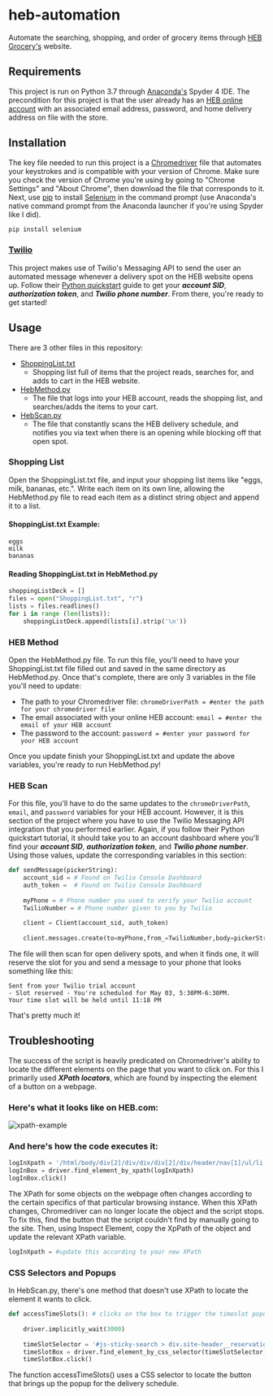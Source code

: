 # heb-automation
Automate the searching, shopping, and order of grocery items through [HEB Grocery's](https://www.heb.com/ "HEB") website.

## Requirements
This project is run on Python 3.7 through [Anaconda's](https://www.anaconda.com/products/individual "Anaconda individual download site") Spyder 4 IDE. The precondition for this project is that the user already has an [HEB online account](https://www.heb.com/my-account/user-register "Resgister for an HEB online account") with an associated email address, password, and home delivery address on file with the store.

## Installation
The key file needed to run this project is a [Chromedriver](https://chromedriver.chromium.org/downloads "Chromedriver download site") file that automates your keystrokes and is compatible with your version of Chrome. Make sure you check the version of Chrome you're using by going to "Chrome Settings" and "About Chrome", then download the file that corresponds to it. Next, use [pip](https://pip.pypa.io/en/stable/installing/ "pip installation documentation") to install [Selenium](https://www.selenium.dev/ "SeleniumHQ Browser Automation") in the command prompt (use Anaconda's native command prompt from the Anaconda launcher if you're using Spyder like I did). 
```bash
pip install selenium
```
### [Twilio](https://www.twilio.com/messaging "Twilio Messaging API")
This project makes use of Twilio's Messaging API to send the user an automated message whenever a delivery spot on the HEB website opens up. Follow their [Python quickstart](https://www.twilio.com/docs/sms/quickstart/python "Twilio Messaging API: Python quickstart") guide to get your ***account SID***, ***authorization token***, and ***Twilio phone number***. From there, you're ready to get started!

## Usage
There are 3 other files in this repository:
* [ShoppingList.txt](ShoppingList.txt)
  * Shopping list full of items that the project reads, searches for, and adds to cart in the HEB website.
* [HebMethod.py](HebMethod.py)
  * The file that logs into your HEB account, reads the shopping list, and searches/adds the items to your cart.
* [HebScan.py](HebScan.py)
  * The file that constantly scans the HEB delivery schedule, and notifies you via text when there is an opening while blocking off that open spot.
### Shopping List
Open the ShoppingList.txt file, and input your shopping list items like "eggs, milk, bananas, etc.". Write each item on its own line, allowing the HebMethod.py file to read each item as a distinct string object and append it to a list.
#### ShoppingList.txt Example:
```
eggs
milk
bananas
```
#### Reading ShoppingList.txt in HebMethod.py
```python
shoppingListDeck = []
files = open("ShoppingList.txt", "r")
lists = files.readlines()
for i in range (len(lists)):
    shoppingListDeck.append(lists[i].strip('\n'))
```
### HEB Method
Open the HebMethod.py file. To run this file, you'll need to have your ShoppingList.txt file filled out and saved in the same directory as HebMethod.py. Once that's complete, there are only 3 variables in the file you'll need to update:
* The path to your Chromedriver file: ```chromeDriverPath = #enter the path for your chromedriver file```
* The email associated with your online HEB account: ```email = #enter the email of your HEB account```
* The password to the account: ```password = #enter your password for your HEB account```

Once you update finish your ShoppingList.txt and update the above variables, you're ready to run HebMethod.py!
### HEB Scan
For this file, you'll have to do the same updates to the ```chromeDriverPath```, ```email```, and ```password``` variables for your HEB account. However, it is this section of the project where you have to use the Twilio Messaging API integration that you performed earlier. Again, if you follow their Python quickstart tutorial, it should take you to an account dashboard where you'll find your ***account SID***, ***authorization token***, and ***Twilio phone number***. Using those values, update the corresponding variables in this section:
```python
def sendMessage(pickerString):
    account_sid = # Found on Twilio Console Dashboard
    auth_token =  # Found on Twilio Console Dashboard
    
    myPhone = # Phone number you used to verify your Twilio account
    TwilioNumber = # Phone number given to you by Twilio
    
    client = Client(account_sid, auth_token)
    
    client.messages.create(to=myPhone,from_=TwilioNumber,body=pickerString)
```    
The file will then scan for open delivery spots, and when it finds one, it will reserve the slot for you and send a message to your phone that looks something like this:
```
Sent from your Twilio trial account 
- Slot reserved - You're scheduled for May 03, 5:30PM-6:30PM.
Your time slot will be held until 11:18 PM
```
That's pretty much it!

## Troubleshooting
The success of the script is heavily predicated on Chromedriver's ability to locate the different elements on the page that you want to click on. For this I primarily used ***XPath locators***, which are found by inspecting the element of a button on a webpage. 
### Here's what it looks like on HEB.com:
![xpath-example](https://user-images.githubusercontent.com/66505806/89741909-de514000-da5a-11ea-9747-c508e1439d97.png)
### And here's how the code executes it:
```python
logInXpath = '/html/body/div[2]/div/div/div[2]/div/header/nav[1]/ul/li[1]/a[1]'
logInBox = driver.find_element_by_xpath(logInXpath)
logInBox.click()
```
The XPath for some objects on the webpage often changes according to the certain specifics of that particular browsing instance. When this XPath changes, Chromedriver can no longer locate the object and the script stops. To fix this, find the button that the script couldn't find by manually going to the site. Then, using Inspect Element, copy the XpPath of the object and update the relevant XPath variable.
```python
logInXpath = #update this according to your new XPath
```
### CSS Selectors and Popups
In HebScan.py, there's one method that doesn't use XPath to locate the element it wants to click.
```python
def accessTimeSlots(): # clicks on the box to trigger the timeslot popup for pickups/curbside
    
    driver.implicitly_wait(3000)
    
    timeSlotSelector = '#js-sticky-search > div.site-header__reservation-display > div > bootstrap > div > button'
    timeSlotBox = driver.find_element_by_css_selector(timeSlotSelector)
    timeSlotBox.click()
```
The function accessTimeSlots() uses a CSS selector to locate the button that brings up the popup for the delivery schedule. 
